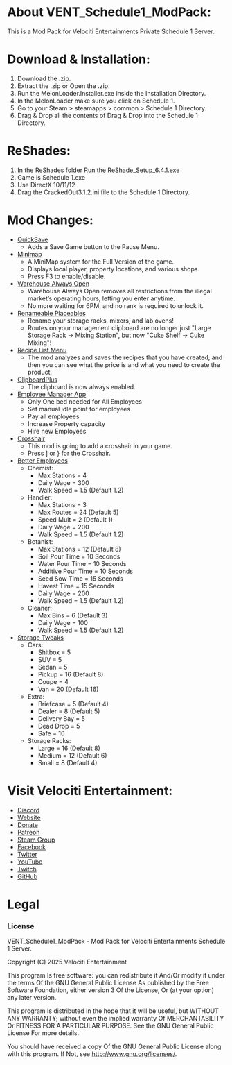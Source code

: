 # About VENT_Schedule1_ModPack:
This is a Mod Pack for Velociti Entertainments Private Schedule 1 Server.

# Download & Installation:
1) Download the .zip.
2) Extract the .zip or Open the .zip.
3) Run the MelonLoader.Installer.exe inside the Installation Directory.
4) In the MelonLoader make sure you click on Schedule 1.
5) Go to your Steam > steamapps > common > Schedule 1 Directory.
6) Drag & Drop all the contents of Drag & Drop into the Schedule 1 Directory.

# ReShades:
1) In the ReShades folder Run the ReShade_Setup_6.4.1.exe
2) Game is Schedule 1.exe
3) Use DirectX 10/11/12
4) Drag the CrackedOut3.1.2.ini file to the Schedule 1 Directory.

# Mod Changes:
- [QuickSave]( https://www.nexusmods.com/schedule1/mods/104 )
  - Adds a Save Game button to the Pause Menu.
- [Minimap]( https://www.nexusmods.com/schedule1/mods/113 )
  - A MiniMap system for the Full Version of the game.
  - Displays local player, property locations, and various shops.
  - Press F3 to enable/disable.
- [Warehouse Always Open]( https://www.nexusmods.com/schedule1/mods/189 )
  - Warehouse Always Open removes all restrictions from the illegal market’s operating hours, letting you enter anytime.
  - No more waiting for 6PM, and no rank is required to unlock it.
- [Renameable Placeables]( https://www.nexusmods.com/schedule1/mods/279 )
  - Rename your storage racks, mixers, and lab ovens!
  - Routes on your management clipboard are no longer just "Large Storage Rack -> Mixing Station", but now "Cuke Shelf -> Cuke Mixing"!
- [Recipe List Menu]( https://www.nexusmods.com/schedule1/mods/296 )
  - The mod analyzes and saves the recipes that you have created, and then you can see what the price is and what you need to create the product.
- [ClipboardPlus]( https://www.nexusmods.com/schedule1/mods/286 )
  - The clipboard is now always enabled.
- [Employee Manager App]( https://www.nexusmods.com/schedule1/mods/162 )
  - Only One bed needed for All Employees
  - Set manual idle point for employees
  - Pay all employees
  - Increase Property capacity
  - Hire new Employees
- [Crosshair]( https://www.nexusmods.com/schedule1/mods/294 )
  - This mod is going to add a crosshair in your game.
  - Press ] or } for the Crosshair.
- [Better Employees]( https://www.nexusmods.com/schedule1/mods/140 )
  - Chemist:
    - Max Stations = 4
	- Daily Wage = 300
	- Walk Speed = 1.5 (Default 1.2)
  - Handler:
    - Max Stations = 3
	- Max Routes = 24 (Default 5)
	- Speed Mult = 2 (Default 1)
	- Daily Wage = 200
	- Walk Speed = 1.5 (Default 1.2)
  - Botanist:
    - Max Stations = 12 (Default 8)
	- Soil Pour Time = 10 Seconds
	- Water Pour Time = 10 Seconds
	- Additive Pour Time = 10 Seconds
	- Seed Sow Time = 15 Seconds
	- Havest Time = 15 Seconds
	- Daily Wage = 200
	- Walk Speed = 1.5 (Default 1.2)
  - Cleaner:
    - Max Bins = 6 (Default 3)
	- Daily Wage = 100
	- Walk Speed = 1.5 (Default 1.2)
- [Storage Tweaks]( https://www.nexusmods.com/schedule1/mods/209 )
  - Cars:
    - Shitbox = 5
	- SUV = 5
	- Sedan = 5
	- Pickup = 16 (Default 8)
	- Coupe = 4
	- Van = 20 (Default 16)
  - Extra:
    - Briefcase = 5 (Default 4)
	- Dealer = 8 (Default 5)
	- Delivery Bay = 5
	- Dead Drop = 5
	- Safe = 10
  - Storage Racks:
    - Large = 16 (Default 8)
	- Medium = 12 (Default 6)
	- Small = 8 (Default 4)

# Visit Velociti Entertainment:
* [Discord]( https://discord.velocitientertainment.com )
* [Website]( https://www.velocitientertainment.com )
* [Donate]( https://velocitientertainment.weebly.com/donations.html )
* [Patreon]( https://www.patreon.com/VelocitiEntertainment?fan_landing=true )
* [Steam Group]( https://steamcommunity.com/groups/velocitientertainment )
* [Facebook]( https://facebook.com/VelocitiEntertainment )
* [Twitter]( https://twitter.com/VelocitiEnt )
* [YouTube]( https://youtube.com/user/HumanTree92 )
* [Twitch]( https://twitch.tv/humantree92 )
* [GitHub]( https://github.com/HumanTree92 )

# Legal
### License
VENT_Schedule1_ModPack - Mod Pack for Velociti Entertainments Schedule 1 Server.

Copyright (C) 2025 Velociti Entertainment

This program Is free software: you can redistribute it And/Or modify it under the terms Of the GNU General Public License As published by the Free Software Foundation, either version 3 Of the License, Or (at your option) any later version.

This program Is distributed In the hope that it will be useful, but WITHOUT ANY WARRANTY; without even the implied warranty Of MERCHANTABILITY Or FITNESS FOR A PARTICULAR PURPOSE. See the GNU General Public License For more details.

You should have received a copy Of the GNU General Public License along with this program. If Not, see http://www.gnu.org/licenses/.
